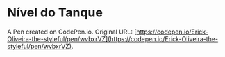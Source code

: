 # Nível do Tanque

A Pen created on CodePen.io. Original URL: [https://codepen.io/Erick-Oliveira-the-styleful/pen/wvbxrVZ](https://codepen.io/Erick-Oliveira-the-styleful/pen/wvbxrVZ).

